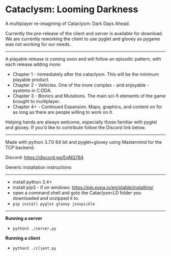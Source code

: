 Cataclysm: Looming Darkness
===

A multiplayer re-imagining of Cataclysm: Dark Days Ahead.

Currently the pre-release of the client and server is available for download.
We are currently reworking the client to use pyglet and glooey as pygame was
not working for our needs.

----

A playable release is coming soon and will follow an episodic pattern, with each release adding more:

* Chapter 1 - Immediately after the cataclysm. This will be the minimum playable product.
* Chapter 2 - Vehicles. One of the more complex - and enjoyable - systems in C:DDA.
* Chapter 3 - Bionics and Mutations. The main sci-fi elements of the game brought to multiplayer.
* Chapter 4+ - Continued Expansion. Maps, graphics, and content on for as long as there are people willing to work on it.

Helping hands are always welcome, especially those familiar with pyglet and glooey. If you'd like to contribute follow the Discord link below.

----

Made with python 3.7.0 64 bit and pyglet+glooey using Mastermind for the TCP backend.

Discord: https://discord.gg/EqNQ784

Generic installation instructions

---

* install python 3.4+
* install pip3 - if on windows: https://pip.pypa.io/en/stable/installing/
* open a command shell and goto the Cataclysm:LD folder you downloaded and unzipped it to.
* `pip install pyglet glooey jsonpickle`

---

**Running a server**

* `python3 ./server.py`

**Running a client**

* `python3 ./client.py`
       

